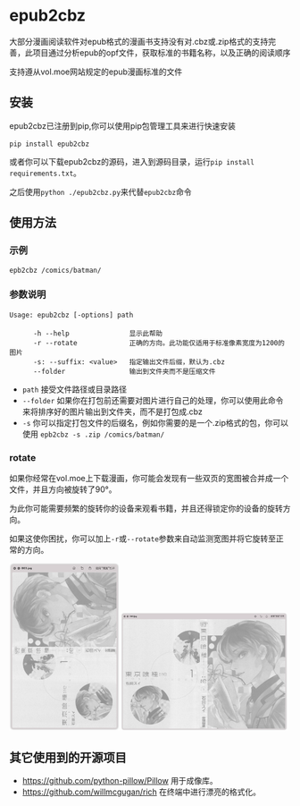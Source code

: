 # epub2cbz

大部分漫画阅读软件对epub格式的漫画书支持没有对.cbz或.zip格式的支持完善，此项目通过分析epub的opf文件，获取标准的书籍名称，以及正确的阅读顺序

支持遵从vol.moe网站规定的epub漫画标准的文件

## 安装

epub2cbz已注册到pip,你可以使用pip包管理工具来进行快速安装

```shell
pip install epub2cbz
```

或者你可以下载epub2cbz的源码，进入到源码目录，运行`pip install requirements.txt`。

之后使用`python ./epub2cbz.py`来代替`epub2cbz`命令

## 使用方法

### 示例

```shell
epb2cbz /comics/batman/
```

### 参数说明

```console
Usage: epub2cbz [-options] path

      -h --help               显示此帮助
      -r --rotate             正确的方向。此功能仅适用于标准像素宽度为1200的图片
      -s: --suffix: <value>   指定输出文件后缀，默认为.cbz
      --folder                输出到文件夹而不是压缩文件
```

- `path` 接受文件路径或目录路径
- `--folder` 如果你在打包前还需要对图片进行自己的处理，你可以使用此命令来将排序好的图片输出到文件夹，而不是打包成.cbz
- `-s` 你可以指定打包文件的后缀名，例如你需要的是一个.zip格式的包，你可以使用 `epb2cbz -s .zip /comics/batman/`

### rotate

如果你经常在vol.moe上下载漫画，你可能会发现有一些双页的宽图被合并成一个文件，并且方向被旋转了90°。

为此你可能需要频繁的旋转你的设备来观看书籍，并且还得锁定你的设备的旋转方向。

如果这使你困扰，你可以加上`-r`或`--rotate`参数来自动监测宽图并将它旋转至正常的方向。

<img src="./doc/before.png" alt="before" width="39%"/>
<img src="./doc/after.png" alt="after" width="59%"/>

## 其它使用到的开源项目

- https://github.com/python-pillow/Pillow 用于成像库。
- https://github.com/willmcgugan/rich 在终端中进行漂亮的格式化。

